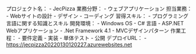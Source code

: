 プロジェクト名：
	- JecPizza
業務分野：
	- ウェブアプリケーション
担当業務：
	- Webサイトの設計
	- デザイン
	- コーディング
習得スキル：
	- プログラミング言語に関する知識とスキル
開発環境：
	- Windows OS
	- C# 言語
	- ASP.NET Webアプリケーション 
	- .Net Framework 4.1
	- MVCデザインパターン
作業工程：
	- 要件定義
	- 実装
	- 単体テスト
	- 公開
デプロイURL：
	- https://jecpizza20220130120227.azurewebsites.net
